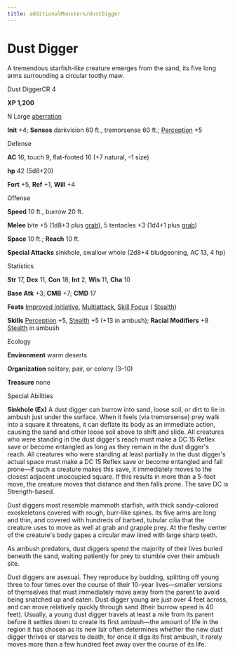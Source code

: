 ```yaml
---
title: additionalMonsters/dustDigger
---
```

# Dust Digger

A tremendous starfish-like creature emerges from the sand, its five long arms surrounding a circular toothy maw.

Dust DiggerCR 4

**XP 1,200**

N Large [aberration](monsters/creatureTypes.md#_aberration)

**Init** +4; **Senses** darkvision 60 ft., tremorsense 60 ft.; [Perception](additionalMonsters/../skills/perception.md#_perception) +5

Defense

**AC** 16, touch 9, flat-footed 16 (+7 natural, –1 size)

**hp** 42 (5d8+20)

**Fort** +5, **Ref** +1, **Will** +4

Offense

**Speed** 10 ft., burrow 20 ft.

**Melee** bite +5 (1d8+3 plus [grab](monsters/universalMonsterRules.md#_grab)), 5 tentacles +3 (1d4+1 plus [grab](monsters/universalMonsterRules.md#_grab))

**Space** 10 ft.; **Reach** 10 ft.

**Special Attacks** sinkhole, swallow whole (2d8+4 bludgeoning, AC 13, 4 hp)

Statistics

**Str** 17, **Dex** 11, **Con** 18, **Int** 2, **Wis** 11, **Cha** 10

**Base Atk** +3; **CMB** +7; **CMD** 17

**Feats** [Improved Initiative](additionalMonsters/../feats.md#_improved-initiative), [Multiattack](additionalMonsters/../monsters/monsterFeats.md#_multiattack), [Skill Focus](additionalMonsters/../feats.md#_skill-focus) ( [Stealth](additionalMonsters/../skills/stealth.md#_stealth))

**Skills** [Perception](additionalMonsters/../skills/perception.md#_perception) +5, [Stealth](additionalMonsters/../skills/stealth.md#_stealth) +5 (+13 in ambush); **Racial Modifiers** +8 [Stealth](additionalMonsters/../skills/stealth.md#_stealth) in ambush

Ecology

**Environment** warm deserts

**Organization** solitary, pair, or colony (3–10)

**Treasure** none

Special Abilities

**Sinkhole (Ex)** A dust digger can burrow into sand, loose soil, or dirt to lie in ambush just under the surface. When it feels (via tremorsense) prey walk into a square it threatens, it can deflate its body as an immediate action, causing the sand and other loose soil above to shift and slide. All creatures who were standing in the dust digger's reach must make a DC 15 Reflex save or become entangled as long as they remain in the dust digger's reach. All creatures who were standing at least partially in the dust digger's actual space must make a DC 15 Reflex save or become entangled and fall prone—if such a creature makes this save, it immediately moves to the closest adjacent unoccupied square. If this results in more than a 5-foot move, the creature moves that distance and then falls prone. The save DC is Strength-based.

Dust diggers most resemble mammoth starfish, with thick sandy-colored exoskeletons covered with rough, burr-like spines. Its five arms are long and thin, and covered with hundreds of barbed, tubular cilia that the creature uses to move as well at grab and grapple prey. At the fleshy center of the creature's body gapes a circular maw lined with large sharp teeth.

As ambush predators, dust diggers spend the majority of their lives buried beneath the sand, waiting patiently for prey to stumble over their ambush site.

Dust diggers are asexual. They reproduce by budding, splitting off young three to four times over the course of their 10-year lives—smaller versions of themselves that must immediately move away from the parent to avoid being snatched up and eaten. Dust digger young are just over 4 feet across, and can move relatively quickly through sand (their burrow speed is 40 feet). Usually, a young dust digger travels at least a mile from its parent before it settles down to create its first ambush—the amount of life in the region it has chosen as its new lair often determines whether the new dust digger thrives or starves to death, for once it digs its first ambush, it rarely moves more than a few hundred feet away over the course of its life.

